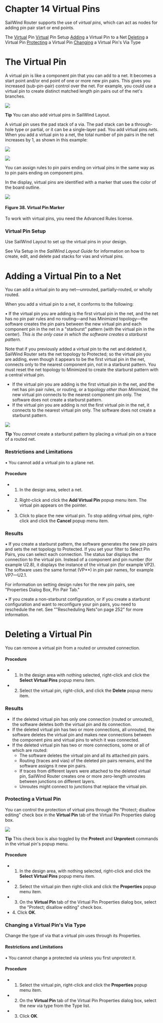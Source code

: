 # **Chapter 14 Virtual Pins**

SailWind Router supports the use of *virtual pins*, which can act as nodes for adding pin pair start or end points.

The [Virtual](#page-0-0) Pin [Virtual](#page-2-0) Pin Setup [Adding](#page-2-1) a Virtual Pin to a Net [Deleting](#page-3-0) a Virtual Pin [Protecting](#page-4-0) a Virtual Pin [Changing](#page-4-1) a Virtual Pin's Via Type

# <span id="page-0-0"></span>**The Virtual Pin**

A virtual pin is like a component pin that you can add to a net. It becomes a start point and/or end point of one or more new pin pairs. This gives you increased (sub-pin-pair) control over the net. For example, you could use a virtual pin to create distinct matched length pin pairs out of the net's branches.

![](/router/_page_0_Picture_5.jpeg)

**Tip** You can also add virtual pins in SailWind Layout.

A virtual pin uses the pad stack of a via. The pad stack can be a through-hole type or partial, or it can be a single-layer pad. You add virtual pins *nets*. When you add a virtual pin to a net, the total number of pin pairs in the net increases by 1, as shown in this example:

![](/router/_page_1_Figure_2.jpeg)

![](/router/_page_1_Figure_4.jpeg)

You can assign rules to pin pairs ending on virtual pins in the same way as to pin pairs ending on component pins.

In the display, virtual pins are identified with a marker that uses the color of the board outline.

![](/router/_page_1_Figure_7.jpeg)

#### **Figure 38. Virtual Pin Marker**

<span id="page-2-0"></span>To work with virtual pins, you need the Advanced Rules license.

### **Virtual Pin Setup**

Use SailWind Layout to set up the virtual pins in your design.

See Via Setup in the *SailWind Layout Guide* for information on how to create, edit, and delete pad stacks for vias and virtual pins.

# <span id="page-2-1"></span>**Adding a Virtual Pin to a Net**

You can add a virtual pin to any net—unrouted, partially-routed, or wholly routed.

When you add a virtual pin to a net, it conforms to the following:

• If the virtual pin you are adding is the first virtual pin in the net, and the net has no pin pair rules and no routing—and has Minimized topology—the software creates the pin pairs between the new virtual pin and each component pin in the net in a "starburst" pattern (with the virtual pin in the center). *This is the only case in which the software creates a starburst pattern.*

Note that if you previously added a virtual pin to the net and deleted it, SailWind Router sets the net topology to Protected; so the virtual pin you are adding, even though it appears to be the first virtual pin in the net, connects only to the nearest component pin, not in a starburst pattern. You must reset the net topology to Minimized to create the starburst pattern with a central virtual pin.

- If the virtual pin you are adding is the first virtual pin in the net, and the net has pin pair rules, or routing, or a topology *other than Minimized*, the new virtual pin connects to the nearest component pin only. The software does not create a starburst pattern.
- If the virtual pin you are adding is not the first virtual pin in the net, it connects to the nearest virtual pin only. The software does not create a starburst pattern.

![](/router/_page_2_Picture_12.jpeg)

**Tip** You *cannot* create a starburst pattern by placing a virtual pin on a trace of a routed net.

### **Restrictions and Limitations**

• You cannot add a virtual pin to a plane net.

#### **Procedure**

- 1. In the design area, select a net.
- 2. Right-click and click the **Add Virtual Pin** popup menu item. The virtual pin appears on the pointer.
- 3. Click to place the new virtual pin. To stop adding virtual pins, right-click and click the **Cancel** popup menu item.

### **Results**

• If you create a starburst pattern, the software generates the new pin pairs and sets the net topology to Protected. If you set your filter to Select Pin Pairs, you can select each connection. The status bar displays the connection to the virtual pin. Instead of a component and pin number (for example U2.8), it displays the instance of the virtual pin (for example VP2). The software uses the same format (VP*<number>*) in pin pair names, for example VP7—U2.1.

For information on setting design rules for the new pin pairs, see "Properties Dialog Box, Pin Pair Tab."

• If you create a non-starburst configuration, or if you create a starburst configuration and want to reconfigure your pin pairs, you need to reschedule the net. See ""Rescheduling Nets"on page 252" for more information.

# <span id="page-3-0"></span>**Deleting a Virtual Pin**

You can remove a virtual pin from a routed or unrouted connection.

#### **Procedure**

- 1. In the design area with nothing selected, right-click and click the **Select Virtual Pins** popup menu item.
- 2. Select the virtual pin, right-click, and click the **Delete** popup menu item.

### **Results**

- If the deleted virtual pin has only one connection (routed or unrouted), the software deletes both the virtual pin and its connection.
- If the deleted virtual pin has two or more connections, all unrouted, the software deletes the virtual pin and makes new connections between the component pins and virtual pins to which it was connected.
- If the deleted virtual pin has two or more connections, some or all of which are routed:
	- The software deletes the virtual pin and all its attached pin pairs.
	- Routing (traces and vias) of the deleted pin pairs remains, and the software assigns it new pin pairs.
	- If traces from different layers were attached to the deleted virtual pin, SailWind Router creates one or more zero-length unroutes between junctions on different layers.
	- Unroutes might connect to junctions that replace the virtual pin.

### <span id="page-4-0"></span>**Protecting a Virtual Pin**

You can control the protection of virtual pins through the "Protect; disallow editing" check box in the **Virtual Pin** tab of the Virtual Pin Properties dialog box.

![](/router/_page_4_Picture_3.jpeg)

**Tip** This check box is also toggled by the **Protect** and **Unprotect** commands in the virtual pin's popup menu.

#### **Procedure**

- 1. In the design area, with nothing selected, right-click and click the **Select Virtual Pins** popup menu item.
- 2. Select the virtual pin then right-click and click the **Properties** popup menu item.
- 3. On the **Virtual Pin** tab of the Virtual Pin Properties dialog box, select the "Protect; disallow editing" check box.
- <span id="page-4-1"></span>4. Click **OK**.

### **Changing a Virtual Pin's Via Type**

Change the type of via that a virtual pin uses through its Properties.

#### **Restrictions and Limitations**

• You cannot change a protected via unless you first unprotect it.

#### **Procedure**

- 1. Select the virtual pin, right-click and click the **Properties** popup menu item.
- 2. On the **Virtual Pin** tab of the Virtual Pin Properties dialog box, select the new via type from the Type list.
- 3. Click **OK**.